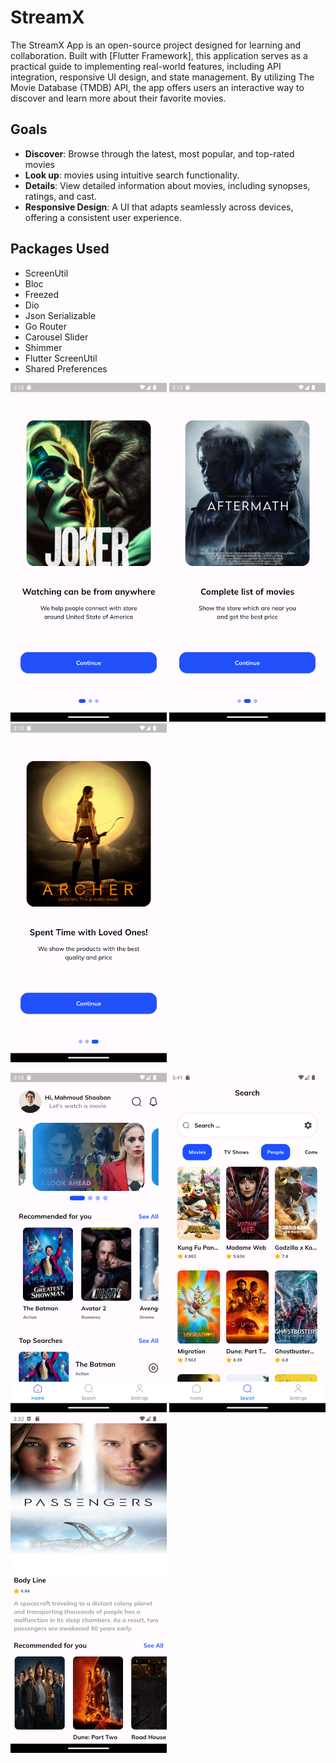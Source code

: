 # StreamX

The StreamX App is an open-source project designed for learning and collaboration. Built with [Flutter Framework], this application serves as a practical guide to implementing real-world features, including API integration, responsive UI design, and state management. By utilizing The Movie Database (TMDB) API, the app offers users an interactive way to discover and learn more about their favorite movies.

## Goals

- **Discover**: Browse through the latest, most popular, and top-rated movies
- **Look up**: movies using intuitive search functionality.
- **Details**: View detailed information about movies, including synopses, ratings, and cast.
- **Responsive Design**: A UI that adapts seamlessly across devices, offering a consistent user experience.

## Packages Used
- ScreenUtil
- Bloc
- Freezed
- Dio
- Json Serializable
- Go Router
- Carousel Slider
- Shimmer
- Flutter ScreenUtil
- Shared Preferences


<p float="center">
  <img src="screenshots\Screenshot_1.png" width="250" />
    <img src="screenshots\Screenshot_2.png" width="250" />
   <img src="screenshots\Screenshot_3.png" width="250" />
</p>


<p float="center">
  <img src="screenshots\Screenshot_4.png" width="250" />
  <img src="screenshots\Screenshot_5.png" width="250" />
  <img src="screenshots\Screenshot_7.png" width="250" />
</p>

